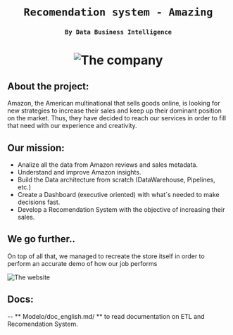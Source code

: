 
# <h1 align="center">**`Recomendation system - Amazing`**</h1>  
### <h3 align="center">**`By Data Business Intelligence`**</h3>   
# <h1 align="center">![The company](https://i.imgur.com/TmQaBXD.png)</h1>  


## About the project:  
 
Amazon, the American multinational that sells goods online, is looking for new strategies to increase their sales and keep up their dominant position on the market. Thus, they have decided to reach our services in order to fill that need with our experience and creativity.  
   
 ## Our mission:  
 - Analize all the data from Amazon reviews and sales metadata.
 - Understand and improve Amazon insights.
 - Build the Data architecture from scratch (DataWarehouse, Pipelines, etc.)
 - Create a Dashboard (executive oriented) with what´s needed to make decisions fast.
 - Develop a Recomendation System with the objective of increasing their sales.
 
 
 ## We go further..
 On top of all that, we managed to recreate the store itself in order to perform an accurate demo of how our job performs
 




![The website](https://i.imgur.com/N0UCTIe.png)


## Docs:
-- ** Modelo/doc_english.md/ ** to read documentation on ETL and Recomendation System.

 
